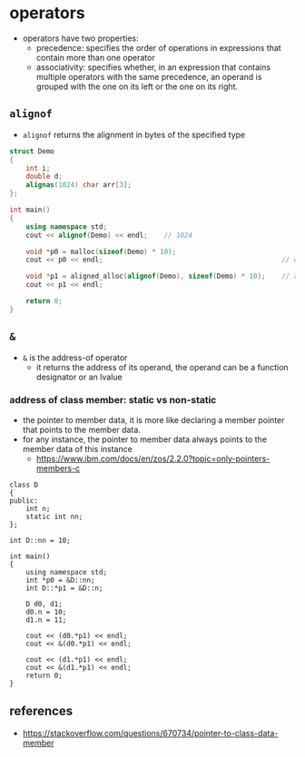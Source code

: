 # operators
* operators have two properties:
    * precedence: specifies the order of operations in expressions that contain more than one operator
    * associativity: specifies whether, in an expression that contains multiple operators with the same precedence, an operand is grouped with the one on its left or the one on its right.

## `alignof`
* `alignof` returns the alignment in bytes of the specified type

```cpp
struct Demo
{
    int i;
    double d;
    alignas(1024) char arr[3];
};

int main()
{
    using namespace std;
    cout << alignof(Demo) << endl;    // 1024

    void *p0 = malloc(sizeof(Demo) * 10);
    cout << p0 << endl;                                            // default aligned

    void *p1 = aligned_alloc(alignof(Demo), sizeof(Demo) * 10);    // aligned to 1024
    cout << p1 << endl;

    return 0;
}
```

## `&`
* `&` is the address-of operator
    * it returns the address of its operand, the operand can be a function designator or an lvalue


### address of class member: static vs non-static
* the pointer to member data, it is more like declaring a member pointer that points to the member data.
* for any instance, the pointer to member data always points to the member data of this instance
    * https://www.ibm.com/docs/en/zos/2.2.0?topic=only-pointers-members-c
```
class D
{
public:
    int n;
    static int nn;
};

int D::nn = 10;

int main()
{
    using namespace std;
    int *p0 = &D::nn;
    int D::*p1 = &D::n;

    D d0, d1;
    d0.n = 10;
    d1.n = 11;

    cout << (d0.*p1) << endl;
    cout << &(d0.*p1) << endl;

    cout << (d1.*p1) << endl;
    cout << &(d1.*p1) << endl;
    return 0;
}
```

## references
* https://stackoverflow.com/questions/670734/pointer-to-class-data-member
